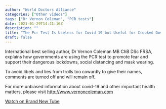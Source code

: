 ```yaml
---
author: "World Doctors Alliance"
categories: ["Other videos"]
tags: ["Dr Vernon Coleman", "PCR tests"]
date: 2021-01-29T14:41:16Z
description: ""
title: "The Pcr Test Is Useless for Covid 19 but Useful for Crooked Governments: Dr Vernon Coleman"
draft: false
---
```


International best selling author, Dr Vernon Coleman MB ChB DSc FRSA,  explains how governments are using the PCR test to promote fear and  support their dangerous lockdowns, social distancing and mask wearing.    

 To avoid libels and lies from trolls too cowardly to give their names,  comments are turned off and will remain off.    

For more unbiased information about covid-19 and other important health matters, please visit http://www.vernoncoleman.com  

[Watch on Brand New Tube](https://brandnewtube.com/watch/the-pcr-test-is-useless-for-covid-19-but-useful-for-crooked-governments_H39cdYx6Iml3viB.html)